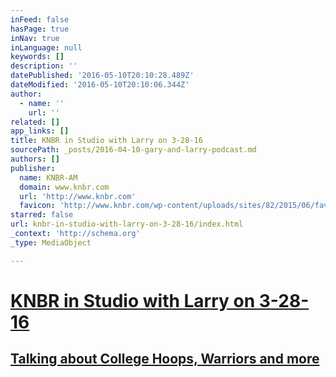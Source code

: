 ```yaml
---
inFeed: false
hasPage: true
inNav: true
inLanguage: null
keywords: []
description: ''
datePublished: '2016-05-10T20:10:28.489Z'
dateModified: '2016-05-10T20:10:06.344Z'
author:
  - name: ''
    url: ''
related: []
app_links: []
title: KNBR in Studio with Larry on 3-28-16
sourcePath: _posts/2016-04-10-gary-and-larry-podcast.md
authors: []
publisher:
  name: KNBR-AM
  domain: www.knbr.com
  url: 'http://www.knbr.com'
  favicon: 'http://www.knbr.com/wp-content/uploads/sites/82/2015/06/favicon.ico'
starred: false
url: knbr-in-studio-with-larry-on-3-28-16/index.html
_context: 'http://schema.org'
_type: MediaObject

---
```

# [KNBR in Studio with Larry on 3-28-16][0]

## [Talking about College Hoops, Warriors and more][0]

[0]: https://audioboom.com/boos/4359545-3-28-kerry-keating-says-shaun-livingston-is-one-of-the-unsung-players-on-the-w-s?t=0
